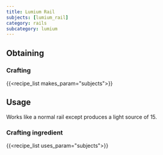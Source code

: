 ```yaml
---
title: Lumium Rail
subjects: [lumium_rail]
category: rails
subcategory: lumium
---
```




Obtaining
---------

### Crafting
{{<recipe_list makes_param="subjects">}}

Usage
-----

Works like a normal rail except produces a light source of 15.

### Crafting ingredient
{{<recipe_list uses_param="subjects">}}